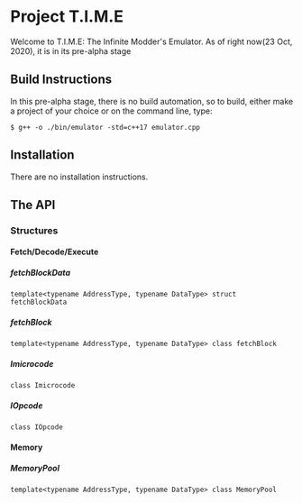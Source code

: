# Project T.I.M.E

Welcome to T.I.M.E: The Infinite Modder's Emulator. As of right now(23 Oct, 2020), it is in its pre-alpha stage

## Build Instructions

In this pre-alpha stage, there is no build automation, so to build, either make a project of your choice or on the command line, type:

`$ g++ -o ./bin/emulator -std=c++17 emulator.cpp`

## Installation

There are no installation instructions.

## The API
### Structures
#### Fetch/Decode/Execute
##### fetchBlockData
`template<typename AddressType, typename DataType>
	struct fetchBlockData`

##### fetchBlock
`template<typename AddressType, typename DataType>
	class fetchBlock`

##### Imicrocode
`class Imicrocode`

##### IOpcode
`class IOpcode`

#### Memory
##### MemoryPool
`template<typename AddressType, typename DataType>
class MemoryPool`